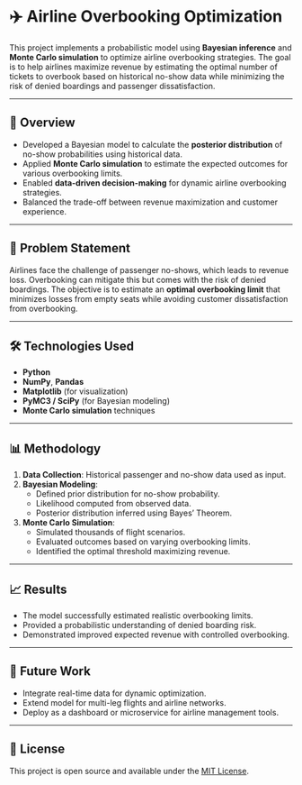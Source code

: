 # ✈️ Airline Overbooking Optimization

This project implements a probabilistic model using **Bayesian inference** and **Monte Carlo simulation** to optimize airline overbooking strategies. The goal is to help airlines maximize revenue by estimating the optimal number of tickets to overbook based on historical no-show data while minimizing the risk of denied boardings and passenger dissatisfaction.

---

## 🚀 Overview

- Developed a Bayesian model to calculate the **posterior distribution** of no-show probabilities using historical data.
- Applied **Monte Carlo simulation** to estimate the expected outcomes for various overbooking limits.
- Enabled **data-driven decision-making** for dynamic airline overbooking strategies.
- Balanced the trade-off between revenue maximization and customer experience.

---

## 🧠 Problem Statement

Airlines face the challenge of passenger no-shows, which leads to revenue loss. Overbooking can mitigate this but comes with the risk of denied boardings. The objective is to estimate an **optimal overbooking limit** that minimizes losses from empty seats while avoiding customer dissatisfaction from overbooking.

---

## 🛠️ Technologies Used

- **Python**  
- **NumPy**, **Pandas**  
- **Matplotlib** (for visualization)  
- **PyMC3 / SciPy** (for Bayesian modeling)  
- **Monte Carlo simulation** techniques  

---

## 📊 Methodology

1. **Data Collection**: Historical passenger and no-show data used as input.
2. **Bayesian Modeling**:
   - Defined prior distribution for no-show probability.
   - Likelihood computed from observed data.
   - Posterior distribution inferred using Bayes’ Theorem.
3. **Monte Carlo Simulation**:
   - Simulated thousands of flight scenarios.
   - Evaluated outcomes based on varying overbooking limits.
   - Identified the optimal threshold maximizing revenue.

---

## 📈 Results

- The model successfully estimated realistic overbooking limits.
- Provided a probabilistic understanding of denied boarding risk.
- Demonstrated improved expected revenue with controlled overbooking.

---

## 📌 Future Work

- Integrate real-time data for dynamic optimization.
- Extend model for multi-leg flights and airline networks.
- Deploy as a dashboard or microservice for airline management tools.

---

## 📄 License

This project is open source and available under the [MIT License](LICENSE).

